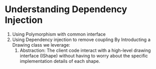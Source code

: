 # Understanding Dependency Injection

1. Using Polymorphism with common interface
2. Using Dependency injection to remove coupling
   By Introducting a Drawing class we leverage:
    1. Abstraction: The client code interact with a high-level drawing interface (IShape) without having to worry about the specific implementation details of each shape.
